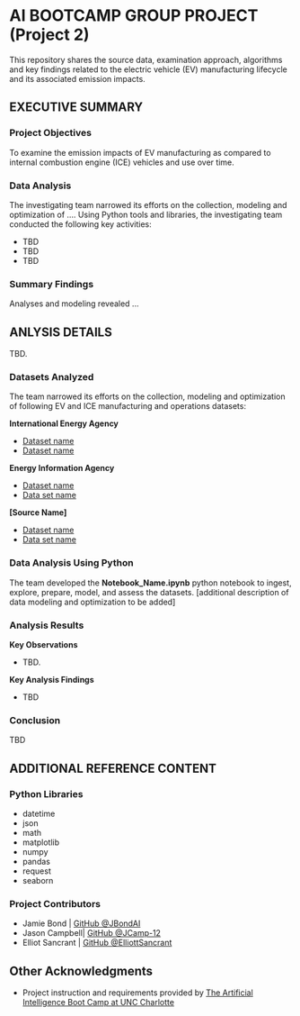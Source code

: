  # AI BOOTCAMP GROUP PROJECT (Project 2)
This repository shares the source data, examination approach, algorithms and key findings related to the electric vehicle (EV) manufacturing lifecycle and its associated emission impacts.

## EXECUTIVE SUMMARY

### Project Objectives
To examine the emission impacts of EV manufacturing as compared to internal combustion engine (ICE) vehicles and use over time. 

### Data Analysis
The investigating team narrowed its efforts on the collection, modeling and optimization of ....  Using Python tools and libraries, the investigating team conducted the following key activities:

* TBD
* TBD
* TBD 

### Summary Findings
Analyses and modeling revealed ...


## ANLYSIS DETAILS
TBD. 

### Datasets Analyzed
The team narrowed its efforts on the collection, modeling and optimization of following EV and ICE manufacturing and operations datasets:

__International Energy Agency__ 
* [Dataset name](https://www.fema.gov/data-visualization/disaster-declarations-states-and-counties)
* [Dataset name](https://www.fema.gov/openfema-data-page/public-assistance-funded-projects-details-v1)

__Energy Information Agency__ 
* [Dataset name](https://wonder.cdc.gov/nndss/nndss_weekly_tables_menu.asp)
* [Data set name](https://www.cdc.gov/nchs/nvss/mortality_public_use_data.htm)

__[Source Name]__ 
* [Dataset name](https://wonder.cdc.gov/nndss/nndss_weekly_tables_menu.asp)
* [Data set name](https://www.cdc.gov/nchs/nvss/mortality_public_use_data.htm)


### Data Analysis Using Python
The team developed the __Notebook_Name.ipynb__ python notebook to ingest, explore, prepare, model, and assess the datasets. [additional description of data modeling and optimization to be added]



### Analysis Results
__Key Observations__ 
* TBD.

__Key Analysis Findings__
* TBD

### Conclusion
TBD





## ADDITIONAL REFERENCE CONTENT
### Python Libraries
* datetime
* json
* math
* matplotlib
* numpy
* pandas
* request
* seaborn

### Project Contributors
* Jamie Bond | [GitHub @JBondAI](https://github.com/jbondAI/) 
* Jason Campbell| [GitHub @JCamp-12](https://github.com/jcamp-12/)
* Elliot Sancrant | [GitHub @ElliottSancrant](https://github.com/ElliottSancrant/)

## Other Acknowledgments
* Project instruction and requirements provided by [The Artificial Intelligence Boot Camp at UNC Charlotte](https://bootcamp.charlotte.edu/artificial-intelligence/)

